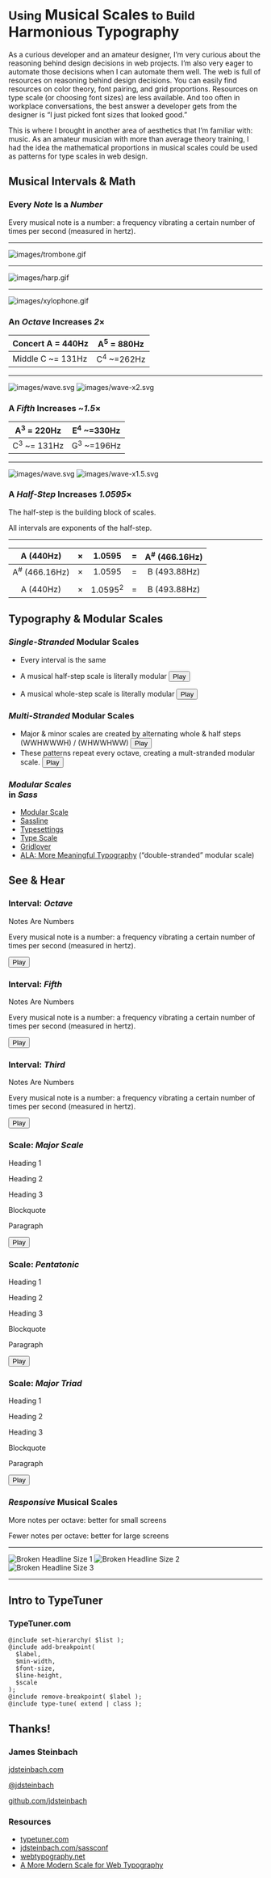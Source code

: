# <small>Using</small> Musical Scales <small>to Build</small> Harmonious Typography

As a curious developer and an amateur designer, I’m very curious about the reasoning behind design decisions in web projects. I’m also very eager to automate those decisions when I can automate them well. The web is full of resources on reasoning behind design decisions. You can easily find resources on color theory, font pairing, and grid proportions. Resources on type scale (or choosing font sizes) are less available. And too often in workplace conversations, the best answer a developer gets from the designer is “I just picked font sizes that looked good.”

This is where I brought in another area of aesthetics that I’m familiar with: music. As an amateur musician with more than average theory training, I had the idea the mathematical proportions in musical scales could be used as patterns for type scales in web design.

## Musical Intervals & Math

### Every <em>Note</em> Is a <em>Number</em>

Every musical note is a number: a frequency vibrating a certain number of times per second (measured in hertz).

---

![images/trombone.gif](images/trombone.gif)

---

![images/harp.gif](images/harp.gif)

---

![images/xylophone.gif](images/xylophone.gif)

### An <em>Octave</em> Increases <em>2</em>&times;

| Concert A = 440Hz | A<sup>5</sup> = 880Hz |
| --- | --- |
| Middle C ~= 131Hz | C<sup>4</sup> ~=262Hz |

---

![images/wave.svg](images/wave.svg)
![images/wave-x2.svg](images/wave-x2.svg)

### A <em>Fifth</em> Increases ~<em>1.5</em>&times;

| A<sup>3</sup> = 220Hz | E<sup>4</sup> ~=330Hz |
| --- | --- |
| C<sup>3</sup> ~= 131Hz | G<sup>3</sup> ~=196Hz |

---

![images/wave.svg](images/wave.svg)
![images/wave-x1.5.svg](images/wave-x1.5.svg)

### A <em>Half-Step</em> Increases <em>1.0595</em>&times;

The half-step is the building block of scales.

All intervals are exponents of the half-step.

---

| A (440Hz) | &times; | 1.0595 | = | A<sup>#</sup> (466.16Hz) |
|:---:|:---:|:---:|:---:|:---:|
| A<sup>#</sup> (466.16Hz) | &times; | 1.0595 | = | B (493.88Hz) |
| | | | | |
| A (440Hz) | &times; | 1.0595<sup>2</sup> | = | B (493.88Hz) |

## Typography & Modular Scales

### <em>Single-Stranded</em> <span>Modular Scales</span>

  * Every interval is the same
  * A musical half-step scale is literally modular <button id="scale-half-step" class="play-button">Play</button>

  * A musical whole-step scale is literally modular <button id="scale-whole-step" class="play-button">Play</button>


### <em>Multi-Stranded</em> <span>Modular Scales</span>

  * Major & minor scales are created by alternating whole & half steps (WWHWWWH) / (WHWWHWW) <button id="scale-major" class="play-button">Play</button>
  * These patterns repeat every octave, creating a mult-stranded modular scale. <button id="scale-minor" class="play-button">Play</button>

### <em>Modular Scales</em><br> in <em>Sass</em>

  * [Modular Scale](http://www.modularscale.com/)
  * [Sassline](https://sassline.com/)
  * [Typesettings](http://typesettings.io/)
  * [Type Scale](http://type-scale.com/)
  * [Gridlover](http://www.gridlover.net/)
  * [ALA: More Meaningful Typography](http://alistapart.com/article/more-meaningful-typography) (“double-stranded” modular scale)

## See & Hear

### Interval: <em>Octave</em>

<div class="text-block interval octave">
  <p class="heading-octave">Notes Are Numbers</p>
  <p class="paragraph-octave">Every musical note is a number: a frequency vibrating a certain number of times per second (measured in hertz).</p>
</div>
<button id="interval-octave" class="play-button">Play</button>

### Interval: <em>Fifth</em>

<div class="text-block interval fifth">
  <p class="heading-fifth">Notes Are Numbers</p>
  <p class="paragraph-fifth">Every musical note is a number: a frequency vibrating a certain number of times per second (measured in hertz).</p>
</div>
<button id="interval-fifth" class="play-button">Play</button>

### Interval: <em>Third</em>

<div class="text-block interval third">
  <p class="heading-third">Notes Are Numbers</p>
  <p class="paragraph-third">Every musical note is a number: a frequency vibrating a certain number of times per second (measured in hertz).</p>
</div>
<button id="interval-third" class="play-button">Play</button>

### Scale: <em>Major Scale</em>

<div class="text-block scale major-scale">
  <p class="heading-1">Heading 1</p>
  <p class="heading-2">Heading 2</p>
  <p class="heading-3">Heading 3</p>
  <p class="blockquote">Blockquote</p>
  <p class="paragraph">Paragraph</p>
</div>
<button id="scale-major" class="play-button">Play</button>

### Scale: <em>Pentatonic</em>

<div class="text-block scale pentatonic">
  <p class="heading-1">Heading 1</p>
  <p class="heading-2">Heading 2</p>
  <p class="heading-3">Heading 3</p>
  <p class="blockquote">Blockquote</p>
  <p class="paragraph">Paragraph</p>
</div>
<button id="scale-pentatonic" class="play-button">Play</button>

### Scale: <em>Major Triad</em>

<div class="text-block scale major-triad">
  <p class="heading-1">Heading 1</p>
  <p class="heading-2">Heading 2</p>
  <p class="heading-3">Heading 3</p>
  <p class="blockquote">Blockquote</p>
  <p class="paragraph">Paragraph</p>
</div>
<button id="scale-major-triad" class="play-button">Play</button>

### <em>Responsive</em> <span>Musical Scales</span>

More notes per octave: better for small screens

Fewer notes per octave: better for large screens

---

![Broken Headline Size 1](images/facebook.jpg)
![Broken Headline Size 2](images/entrepreneurs.jpg)
![Broken Headline Size 3](images/improbability.jpg)

---
## Intro to TypeTuner

### TypeTuner.com

```
@include set-hierarchy( $list );
@include add-breakpoint(
  $label,
  $min-width,
  $font-size,
  $line-height,
  $scale
);
@include remove-breakpoint( $label );
@include type-tune( extend | class );
```

## Thanks!

### James Steinbach

[jdsteinbach.com](https://jdsteinbach.com)

[@jdsteinbach](https://twitter.com/jdsteinbach/)

[github.com/jdsteinbach](https://github.com/jdsteinbach/)

### Resources

* [typetuner.com](http://typetuner.com)
* [jdsteinbach.com/sassconf](http://jdsteinbach.com/sassconf/)
* [webtypography.net](http://webtypography.net)
* [A More Modern Scale for Web Typography](http://typecast.com/blog/a-more-modern-scale-for-web-typography)
